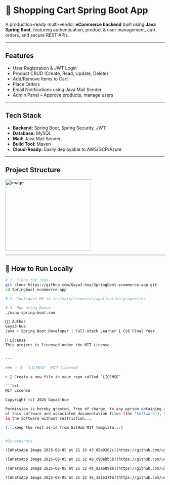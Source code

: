 # 🛒 Shopping Cart Spring Boot App

A production-ready multi-vendor **eCommerce backend** built using **Java Spring Boot**, featuring authentication, product & user management, cart, orders, and secure REST APIs.

---

## Features

- User Registration & JWT Login
- Product CRUD (Create, Read, Update, Delete)
- Add/Remove Items to Cart
- Place Orders
- Email Notifications using Java Mail Sender
- Admin Panel – Approve products, manage users

---

## Tech Stack

- **Backend:** Spring Boot, Spring Security, JWT
- **Database:** MySQL
- **Mail:** Java Mail Sender
- **Build Tool:** Maven
- **Cloud-Ready:** Easily deployable to AWS/GCP/Azure

---

## Project Structure

<img width="271" height="225" alt="image" src="https://github.com/user-attachments/assets/bdbb311f-b031-4ce6-b333-ad93d7af5f26" />

---

## 🧪 How to Run Locally

```bash
# 1. Clone the repo
git clone https://github.com/Gaya3-hue/Springboot-ecommerce-app.git
cd Springboot-ecommerce-app

# 2. Configure DB in src/main/resources/application.properties

# 3. Run using Maven
./mvnw spring-boot:run

👨‍💻 Author
Gaya3-hue
Java + Spring Boot Developer | Full-stack Learner | CSE Final Year

📄 License
This project is licensed under the MIT License.


---

### ✅ 2. `LICENSE` (MIT License)

> 📄 Create a new file in your repo called `LICENSE`

```txt
MIT License

Copyright (c) 2025 Gaya3-hue

Permission is hereby granted, free of charge, to any person obtaining a copy
of this software and associated documentation files (the "Software"), to deal
in the Software without restriction...

[...keep the rest as-is from GitHub MIT template...]


#Screenshots

![WhatsApp Image 2025-08-05 at 21 33 43_d2a0262c](https://github.com/user-attachments/assets/699644cd-37b2-493f-82a4-ac804c56e609)

![WhatsApp Image 2025-08-05 at 21 32 48_c90ebb5b](https://github.com/user-attachments/assets/cce77eef-c6a4-48d4-83ba-8a9ef8debd12)

![WhatsApp Image 2025-08-05 at 21 32 48_d2a689ab](https://github.com/user-attachments/assets/ca75fc92-437f-47cf-a54b-a9b5a8bd3f8f)

![WhatsApp Image 2025-08-05 at 21 32 48_321e37f6](https://github.com/user-attachments/assets/91f30a45-b4d9-4039-b855-3aa5a052a044)




